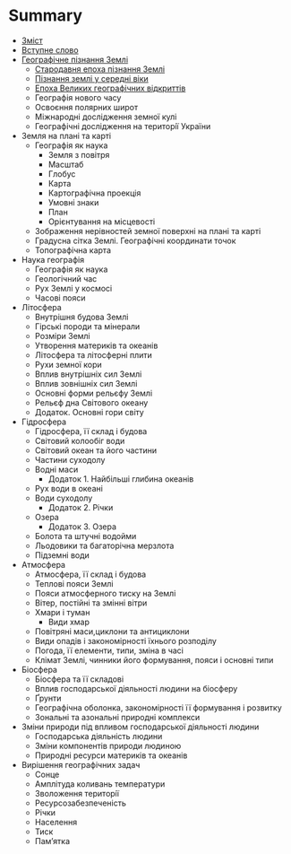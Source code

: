 # Summary

* [Зміст](README.md)
* [Вступне слово](vstupne_slovo.md)
* [Географiчне пiзнання Землi](1/geografichne_piznannya_zemli.md)
   * [Cтародавня епоха пізнання Землі](1/ctarodavnya_epoha_pznannya_zeml.md)
   * [Пізнання землі у середні віки](1/pznannya_zeml_u_seredn_vki.md)
   * [Епоха Великих географічних відкриттів](1/epoha_velikih_geografchnih_vdkrittv.md)
   * Географiя нового часу
   * Освоєння полярних широт
   * Мiжнароднi дослiдження земної кулi
   * Географiчнi дослiдження на територiї України
* Земля на планi та картi
   * Географiя як наука
       * Земля з повiтря
       * Масштаб
       * Глобус
       * Карта
       * Картографiчна проекцiя
       * Умовнi знаки
       * План
       * Орієнтування на місцевості
   * Зображення нерівностей земної поверхні на плані та карті
   * Градусна сітка Землі. Географічні координати точок
   * Топографічна карта
* Наука географiя
   * Географiя як наука
   * Геологiчний час
   * Рух Землi у космосi
   * Часовi пояси
* Лiтосфера
   * Внутрiшня будова Землi
   * Гiрськi породи та мiнерали
   * Розмiри Землi
   * Утворення материкiв та океанiв
   * Лiтосфера та лiтосфернi плити
   * Рухи земної кори
   * Вплив внутрiшнiх сил Землi
   * Вплив зовнiшнiх сил Землi
   * Основнi форми рельєфу Землi
   * Рельєф дна Свiтового океану
   * Додаток. Основнi гори свiту
* Гiдросфера
   * Гiдросфера, її склад i будова
   * Свiтовий колообiг води
   * Свiтовий океан та його частини
   * Частини суходолу
   * Воднi маси
       * Додаток 1. Найбiльшi глибина океанiв
   * Рух води в океанi
   * Води суходолу
       * Додаток 2. Рiчки
   * Озера
       * Додаток 3. Озера
   * Болота та штучнi водойми
   * Льодовики та багаторiчна мерзлота
   * Пiдземнi води
* Атмосфера
   * Атмосфера, її склад i будова
   * Тепловi пояси Землi
   * Пояси атмосферного тиску на Землi
   * Вiтер, постiйнi та змiннi вiтри
   * Хмари i туман
       * Види хмар
   * Повiтрянi маси,циклони та антициклони
   * Види опадiв i закономiрностi їхнього розподiлу
   * Погода, її елементи, типи, змiна в часi
   * Клiмат Землi, чинники його формування, пояси i основнi типи
* Бiосфера
   * Бiосфера та її складовi
   * Вплив господарської дiяльностi людини на бiосферу
   * Ґрунти
   * Географiчна оболонка, закономiрностi її формування i розвитку
   * Зональнi та азональнi природнi комплекси
* Змiни природи пiд впливом господарської     дiяльностi людини
   * Господарська дiяльнiсть людини
   * Змiни компонентiв природи людиною
   * Природнi ресурси материкiв та океанiв
* Вирiшення географiчних задач
   * Сонце
   * Амплiтуда коливань температури
   * Зволоження територiї
   * Ресурсозабезпеченiсть
   * Рiчки
   * Населення
   * Тиск
   * Пам’ятка

